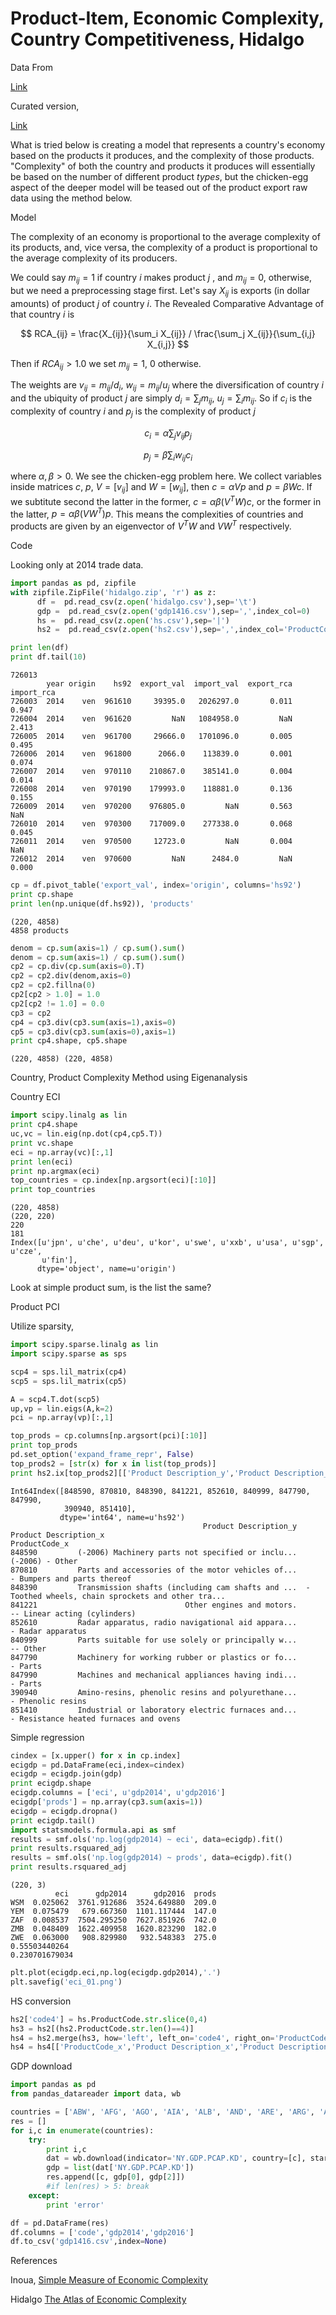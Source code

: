 # Product-Item, Economic Complexity, Country Competitiveness, Hidalgo

Data From

[Link](http://atlas.media.mit.edu/en/resources/data/)

Curated version,

[Link](https://www.dropbox.com/s/1n3hu9cpzu71z37/hidalgo.zip?dl=1)

What is tried below is creating a model that represents a country's
economy based on the products it produces, and the complexity of those
products. "Complexity" of both the country and products it produces
will essentially be based on the number of different product *types*,
but the chicken-egg aspect of the deeper model will be teased out of
the product export raw data using the method below.

Model

The complexity of an economy is proportional to the average complexity
of its products, and, vice versa, the complexity of a product is
proportional to the average complexity of its producers. 

We could say $m_{ij}=1$ if country $i$ makes product $j$ , and
$m_{ij}=0$, otherwise, but we need a preprocessing stage first. Let's
say $X_{ij}$ is exports (in dollar amounts) of product $j$ of country
$i$. The Revealed Comparative Advantage of that country $i$ is

$$
RCA_{ij} = \frac{X_{ij}}{\sum_i X_{ij}} / \frac{\sum_j X_{ij}}{\sum_{i,j} X_{i,j}}
$$

Then if $RCA_{ij} > 1.0$ we set $m_{ij}=1$, 0 otherwise. 

The weights are $v_{ij} = m_{ij} / d_i$, $w_{ij}=m_{ij}/u_j$ where
the diversification of country $i$ and the ubiquity of product $j$ are
simply $d_i = \sum_j m_{ij}$, $u_j = \sum_i m_{ij}$. So if $c_i$ is
the complexity of country $i$ and $p_j$ is the complexity of product
$j$

$$
c_i = \alpha \sum_j v_{ij}p_j
$$

$$
p_j  = \beta \sum_i w_{ij} c_i
$$

where $\alpha,\beta>0$. We see the chicken-egg problem here. We
collect variables inside matrices $c$, $p$, $V=[v_{ij}]$ and
$W=[w_{ij}]$, then $c = \alpha V p$ and $p = \beta W c$.  If we
subtitute second the latter in the former, $c = \alpha \beta (V^T W)
c$, or the former in the latter, $p = \alpha \beta (V W^T) p$. This
means the complexities of countries and products are given by an
eigenvector of $V^T W$ and $V W^T$ respectively.

Code

Looking only at 2014 trade data.


```python
import pandas as pd, zipfile
with zipfile.ZipFile('hidalgo.zip', 'r') as z:
      df =  pd.read_csv(z.open('hidalgo.csv'),sep='\t')
      gdp =  pd.read_csv(z.open('gdp1416.csv'),sep=',',index_col=0)
      hs =  pd.read_csv(z.open('hs.csv'),sep='|')
      hs2 =  pd.read_csv(z.open('hs2.csv'),sep=',',index_col='ProductCode_x')

print len(df)
print df.tail(10)
```

```
726013
        year origin    hs92  export_val  import_val  export_rca  import_rca
726003  2014    ven  961610     39395.0   2026297.0       0.011       0.947
726004  2014    ven  961620         NaN   1084958.0         NaN       2.413
726005  2014    ven  961700     29666.0   1701096.0       0.005       0.495
726006  2014    ven  961800      2066.0    113839.0       0.001       0.074
726007  2014    ven  970110    210867.0    385141.0       0.004       0.014
726008  2014    ven  970190    179993.0    118881.0       0.136       0.155
726009  2014    ven  970200    976805.0         NaN       0.563         NaN
726010  2014    ven  970300    717009.0    277338.0       0.068       0.045
726011  2014    ven  970500     12723.0         NaN       0.004         NaN
726012  2014    ven  970600         NaN      2484.0         NaN       0.000
```

```python
cp = df.pivot_table('export_val', index='origin', columns='hs92')
print cp.shape
print len(np.unique(df.hs92)), 'products'
```

```
(220, 4858)
4858 products
```

```python
denom = cp.sum(axis=1) / cp.sum().sum()
denom = cp.sum(axis=1) / cp.sum().sum()
cp2 = cp.div(cp.sum(axis=0).T)
cp2 = cp2.div(denom,axis=0)
cp2 = cp2.fillna(0)
cp2[cp2 > 1.0] = 1.0
cp2[cp2 != 1.0] = 0.0
cp3 = cp2
cp4 = cp3.div(cp3.sum(axis=1),axis=0)
cp5 = cp3.div(cp3.sum(axis=0),axis=1)
print cp4.shape, cp5.shape
```

```
(220, 4858) (220, 4858)
```

Country, Product Complexity Method using Eigenanalysis

Country ECI

```python
import scipy.linalg as lin
print cp4.shape
uc,vc = lin.eig(np.dot(cp4,cp5.T))
print vc.shape
eci = np.array(vc)[:,1]
print len(eci)
print np.argmax(eci)
top_countries = cp.index[np.argsort(eci)[:10]]
print top_countries
```

```
(220, 4858)
(220, 220)
220
181
Index([u'jpn', u'che', u'deu', u'kor', u'swe', u'xxb', u'usa', u'sgp', u'cze',
       u'fin'],
      dtype='object', name=u'origin')
```

Look at simple product sum, is the list the same?

Product PCI

Utilize sparsity, 

```python
import scipy.sparse.linalg as lin
import scipy.sparse as sps

scp4 = sps.lil_matrix(cp4)
scp5 = sps.lil_matrix(cp5)

A = scp4.T.dot(scp5)
up,vp = lin.eigs(A,k=2)
pci = np.array(vp)[:,1]
```

```python
top_prods = cp.columns[np.argsort(pci)[:10]]
print top_prods
pd.set_option('expand_frame_repr', False)
top_prods2 = [str(x) for x in list(top_prods)]
print hs2.ix[top_prods2][['Product Description_y','Product Description_x']]
```

```
Int64Index([848590, 870810, 848390, 841221, 852610, 840999, 847790, 847990,
            390940, 851410],
           dtype='int64', name=u'hs92')
                                           Product Description_y                              Product Description_x
ProductCode_x                                                                                                      
848590         (-2006) Machinery parts not specified or inclu...                                    (-2006) - Other
870810         Parts and accessories of the motor vehicles of...                        - Bumpers and parts thereof
848390         Transmission shafts (including cam shafts and ...  -Toothed wheels, chain sprockets and other tra...
841221                                 Other engines and motors.                       -- Linear acting (cylinders)
852610         Radar apparatus, radio navigational aid appara...                                  - Radar apparatus
840999         Parts suitable for use solely or principally w...                                           -- Other
847790         Machinery for working rubber or plastics or fo...                                            - Parts
847990         Machines and mechanical appliances having indi...                                            - Parts
390940         Amino-resins, phenolic resins and polyurethane...                                  - Phenolic resins
851410         Industrial or laboratory electric furnaces and...             - Resistance heated furnaces and ovens
```

Simple regression

```python
cindex = [x.upper() for x in cp.index]
ecigdp = pd.DataFrame(eci,index=cindex)
ecigdp = ecigdp.join(gdp)
print ecigdp.shape
ecigdp.columns = ['eci', u'gdp2014', u'gdp2016']
ecigdp['prods'] = np.array(cp3.sum(axis=1))
ecigdp = ecigdp.dropna()
print ecigdp.tail()
import statsmodels.formula.api as smf
results = smf.ols('np.log(gdp2014) ~ eci', data=ecigdp).fit()
print results.rsquared_adj
results = smf.ols('np.log(gdp2014) ~ prods', data=ecigdp).fit()
print results.rsquared_adj
```

```
(220, 3)
          eci      gdp2014      gdp2016  prods
WSM  0.025062  3761.912686  3524.649880  209.0
YEM  0.075479   679.667360  1101.117444  147.0
ZAF  0.008537  7504.295250  7627.851926  742.0
ZMB  0.048409  1622.409958  1620.823290  182.0
ZWE  0.063000   908.829980   932.548383  275.0
0.55503440264
0.230701679034
```

```python
plt.plot(ecigdp.eci,np.log(ecigdp.gdp2014),'.')
plt.savefig('eci_01.png')
```


HS conversion

```python
hs2['code4'] = hs.ProductCode.str.slice(0,4)
hs3 = hs2[(hs2.ProductCode.str.len()==4)]
hs4 = hs2.merge(hs3, how='left', left_on='code4', right_on='ProductCode')
hs4 = hs4[['ProductCode_x','Product Description_x','Product Description_y']]
```

GDP download

```python
import pandas as pd
from pandas_datareader import data, wb

countries = ['ABW', 'AFG', 'AGO', 'AIA', 'ALB', 'AND', 'ARE', 'ARG', 'ARM', 'ASM', 'ATF', 'ATG', 'AUS', 'AUT', 'AZE', 'BDI', 'BEN', 'BES', 'BFA', 'BGD', 'BGR', 'BHR', 'BHS', 'BIH', 'BLR', 'BLX', 'BLZ', 'BMU', 'BOL', 'BRA', 'BRB', 'BRN', 'BTN', 'CAF', 'CAN', 'CCK', 'CHE', 'CHL', 'CHN', 'CIV', 'CMR', 'COD', 'COG', 'COK', 'COL', 'COM', 'CPV', 'CRI', 'CUB', 'CUW', 'CXR', 'CYM', 'CYP', 'CZE', 'DEU', 'DJI', 'DMA', 'DNK', 'DOM', 'DZA', 'ECU', 'EGY', 'ERI', 'ESP', 'EST', 'ETH', 'FIN', 'FJI', 'FLK', 'FRA', 'FSM', 'GAB', 'GBR', 'GEO', 'GHA', 'GIB', 'GIN', 'GMB', 'GNB', 'GNQ', 'GRC', 'GRD', 'GRL', 'GTM', 'GUM', 'GUY', 'HKG', 'HND', 'HRV', 'HTI', 'HUN', 'IDN', 'IND', 'IOT', 'IRL', 'IRN', 'IRQ', 'ISL', 'ISR', 'ITA', 'JAM', 'JOR', 'JPN', 'KAZ', 'KEN', 'KGZ', 'KHM', 'KIR', 'KNA', 'KOR', 'KWT', 'LAO', 'LBN', 'LBR', 'LBY', 'LCA', 'LKA', 'LTU', 'LVA', 'MAC', 'MAF', 'MAR', 'MDA', 'MDG', 'MDV', 'MEX', 'MHL', 'MKD', 'MLI', 'MLT', 'MMR', 'MNE', 'MNG', 'MNP', 'MOZ', 'MRT', 'MSR', 'MUS', 'MWI', 'MYS', 'NCL', 'NER', 'NFK', 'NGA', 'NIC', 'NIU', 'NLD', 'NOR', 'NPL', 'NRU', 'NZL', 'OMN', 'PAK', 'PAN', 'PCN', 'PER', 'PHL', 'PLW', 'PNG', 'POL', 'PRK', 'PRT', 'PRY', 'PSE', 'PYF', 'QAT', 'ROU', 'RUS', 'RWA', 'SAU', 'SDN', 'SEN', 'SGP', 'SHN', 'SLB', 'SLE', 'SLV', 'SMR', 'SOM', 'SPM', 'SRB', 'SSD', 'STP', 'SUR', 'SVK', 'SVN', 'SWE', 'SYC', 'SYR', 'TCA', 'TCD', 'TGO', 'THA', 'TJK', 'TKL', 'TKM', 'TLS', 'TON', 'TTO', 'TUN', 'TUR', 'TUV', 'TZA', 'UGA', 'UKR', 'URY', 'USA', 'UZB', 'VCT', 'VEN', 'VGB', 'VNM', 'VUT', 'WLF', 'WSM', 'XXB', 'YEM', 'ZAF', 'ZMB', 'ZWE']
res = []
for i,c in enumerate(countries):
    try:
        print i,c
        dat = wb.download(indicator='NY.GDP.PCAP.KD', country=[c], start=2014, end=2016)
        gdp = list(dat['NY.GDP.PCAP.KD']) 
        res.append([c, gdp[0], gdp[2]])
        #if len(res) > 5: break
    except:
        print 'error'

df = pd.DataFrame(res)
df.columns = ['code','gdp2014','gdp2016']
df.to_csv('gdp1416.csv',index=None)
```

References

Inoua, <a href="https://arxiv.org/pdf/1601.05012.pdf">Simple Measure of Economic Complexity</a>

Hidalgo <a href="https://oec.world/static/pdf/atlas/AtlasOfEconomicComplexity_Part_I.pdf">The Atlas of Economic Complexity</a>
